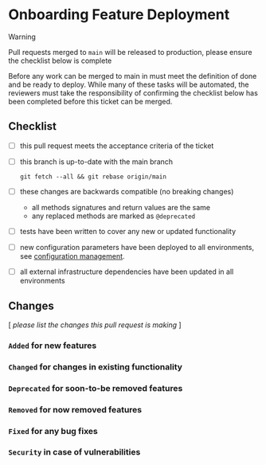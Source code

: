 # Onboarding Feature Deployment

> [!WARNING]
> Pull requests merged to `main` will be released to production, please ensure the checklist below is complete

Before any work can be merged to main in must meet the definition of done and be ready to deploy. While many of these tasks will be automated, the reviewers must take the responsibility of confirming the checklist below has been completed before this ticket can be merged.

## Checklist

-   [ ] this pull request meets the acceptance criteria of the ticket

-   [ ] this branch is up-to-date with the main branch

    `git fetch --all && git rebase origin/main`

-   [ ] these changes are backwards compatible (no breaking changes)

    -   all methods signatures and return values are the same
    -   any replaced methods are marked as `@deprecated`

-   [ ] tests have been written to cover any new or updated functionality

-   [ ] new configuration parameters have been deployed to all environments, see [configuration management](https://govukverify.atlassian.net/l/cp/N7q3Vh3r).

-   [ ] all external infrastructure dependencies have been updated in all environments

## Changes

[ _please list the changes this pull request is making_ ]

### `Added` for new features

### `Changed` for changes in existing functionality

### `Deprecated` for soon-to-be removed features

### `Removed` for now removed features

### `Fixed` for any bug fixes

### `Security` in case of vulnerabilities
